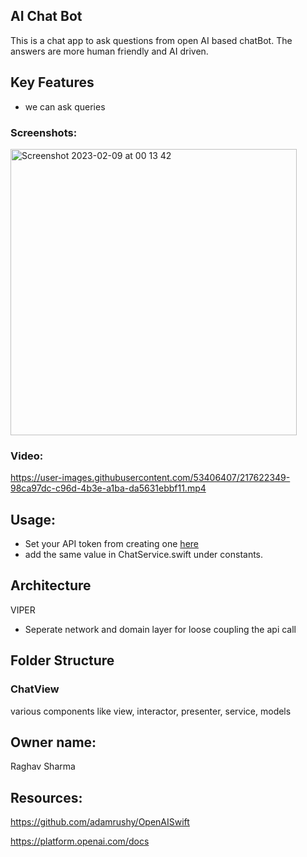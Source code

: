 
## AI Chat Bot

This is a chat app to ask questions from open AI based chatBot. The answers are more human friendly and AI driven. 

## Key Features

- we can ask queries


### Screenshots:
<img width="458" alt="Screenshot 2023-02-09 at 00 13 42" src="https://user-images.githubusercontent.com/53406407/217622907-92521c43-3199-4e4a-967f-299199134c16.png">

### Video:
https://user-images.githubusercontent.com/53406407/217622349-98ca97dc-c96d-4b3e-a1ba-da5631ebbf11.mp4


## Usage:

- Set your API token from creating one [here](https://beta.openai.com/account/api-keys)
- add the same value in ChatService.swift under constants.


## Architecture
VIPER
- Seperate network and domain layer for loose coupling the api call 



## Folder Structure

### ChatView

various components like view, interactor, presenter, service, models


## Owner name:

Raghav Sharma

## Resources:

https://github.com/adamrushy/OpenAISwift

https://platform.openai.com/docs
